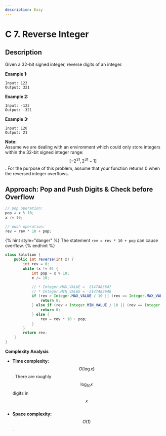 ```yaml
---
description: Easy
---
```


# C 7. Reverse Integer

## Description

Given a 32-bit signed integer, reverse digits of an integer.

**Example 1:**

```text
Input: 123
Output: 321
```

**Example 2:**

```text
Input: -123
Output: -321
```

**Example 3:**

```text
Input: 120
Output: 21
```

**Note:**  
Assume we are dealing with an environment which could only store integers within the 32-bit signed integer range: $$[−2^{31},  2^{31} − 1]$$. For the purpose of this problem, assume that your function returns 0 when the reversed integer overflows.

## Approach: **Pop and Push Digits & Check before Overflow**

```java
// pop operation:
pop = x % 10;
x /= 10;

// push operation:
rev = rev * 10 + pop;
```

{% hint style="danger" %}
The statement `rev = rev * 10 + pop` can cause overflow.
{% endhint %}

```java
class Solution {
    public int reverse(int x) {
        int rev = 0;
        while (x != 0) {
            int pop = x % 10;
            x /= 10;

            // * Integer.MAX_VALUE =  2147483647
            // * Integer.MIN_VALUE = -2147483648
            if (rev > Integer.MAX_VALUE / 10 || (rev == Integer.MAX_VALUE / 10 && pop > 7)) {
                return 0;
            } else if (rev < Integer.MIN_VALUE / 10 || (rev == Integer.MIN_VALUE / 10 && pop < -8)) {
                return 0;
            } else {
                rev = rev * 10 + pop;
            }
        }
        return rev;
    }
}
```

**Complexity Analysis**

* **Time complexity:** $$O(\log {x})$$. There are roughly $$\log_{10}{x}$$ digits in $$x$$.
* **Space complexity:** $$O(1)$$.

